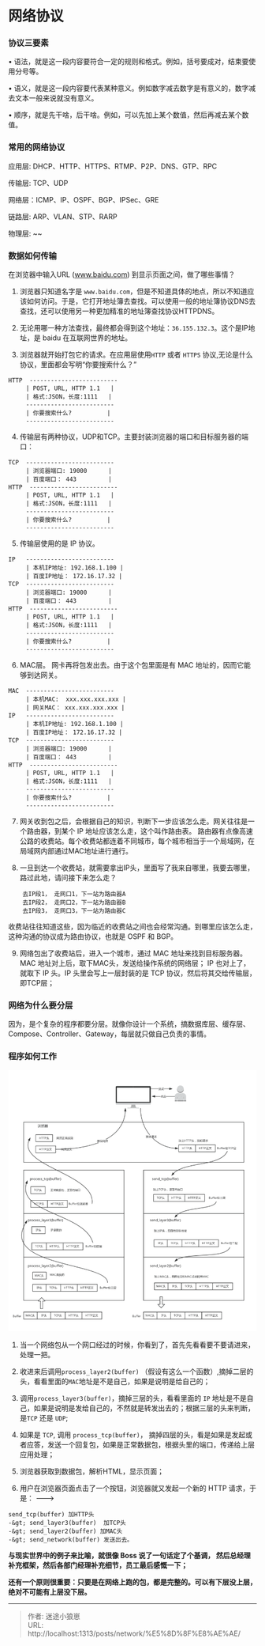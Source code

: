 # 网络协议


### 协议三要素
• 语法，就是这一段内容要符合一定的规则和格式。例如，括号要成对，结束要使用分号等。

• 语义，就是这一段内容要代表某种意义。例如数字减去数字是有意义的，数字减去文本一般来说就没有意义。

• 顺序，就是先干啥，后干啥。例如，可以先加上某个数值，然后再减去某个数值。


### 常用的网络协议
应用层: DHCP、HTTP、HTTPS、RTMP、P2P、DNS、GTP、RPC

传输层: TCP、UDP

网络层：ICMP、IP、OSPF、BGP、IPSec、GRE

链路层: ARP、VLAN、STP、RARP

物理层: ~~

### 数据如何传输
在浏览器中输入URL (www.baidu.com) 到显示页面之间，做了哪些事情？
1. 浏览器只知道名字是 `www.baidu.com`，但是不知道具体的地点，所以不知道应该如何访问。于是，它打开地址簿去查找。可以使用一般的地址簿协议DNS去查找，还可以使用另一种更加精准的地址簿查找协议HTTPDNS。
   
2. 无论用哪一种方法查找，最终都会得到这个地址：`36.155.132.3`。这个是IP地址，是 baidu 在互联网世界的地址。
   
3. 浏览器就开始打包它的请求。在应用层使用`HTTP` 或者 `HTTPS` 协议,无论是什么协议，里面都会写明“你要搜索什么？”
```
HTTP  -------------------------
     | POST, URL, HTTP 1.1   |  
     | 格式:JSON，长度:1111   |
     -------------------------
     | 你要搜索什么?          |
     -------------------------
```

4. 传输层有两种协议，UDP和TCP。主要封装浏览器的端口和目标服务器的端口：
```
TCP  -------------------------
     | 浏览器端口: 19000      |  
     | 百度端口： 443         |
HTTP  -------------------------
     | POST, URL, HTTP 1.1   |  
     | 格式:JSON，长度:1111   |
     -------------------------
     | 你要搜索什么?          |
     -------------------------
```

5. 传输层使用的是 IP 协议。
```
IP   -------------------------
     | 本机IP地址: 192.168.1.100 |  
     | 百度IP地址： 172.16.17.32 |
TCP  -------------------------
     | 浏览器端口: 19000      |  
     | 百度端口： 443         |
HTTP  -------------------------
     | POST, URL, HTTP 1.1   |  
     | 格式:JSON，长度:1111   |
     -------------------------
     | 你要搜索什么?          |
     -------------------------
```

6. MAC层。 网卡再将包发出去。由于这个包里面是有 MAC 地址的，因而它能够到达网关。
```
MAC  -------------------------
     | 本机MAC:  xxx.xxx.xxx.xxx |  
     | 网关MAC： xxx.xxx.xxx.xxx |
IP   -------------------------
     | 本机IP地址: 192.168.1.100 |  
     | 百度IP地址： 172.16.17.32 |
TCP  -------------------------
     | 浏览器端口: 19000      |  
     | 百度端口： 443         |
HTTP  -------------------------
     | POST, URL, HTTP 1.1   |  
     | 格式:JSON，长度:1111   |
     -------------------------
     | 你要搜索什么?          |
     -------------------------
```

7. 网关收到包之后，会根据自己的知识，判断下一步应该怎么走。网关往往是一个路由器，到某个 IP 地址应该怎么走，这个叫作路由表。
路由器有点像高速公路的收费站。每个收费站都连着不同城市，每个城市相当于一个局域网，在局域网内部通过MAC地址进行通行。

8. 一旦到达一个收费站，就需要拿出IP头，里面写了我来自哪里，我要去哪里，路过此地，请问接下来怎么走？
```
    去IP段1， 走网口1，下一站为路由器A
    去IP段2， 走网口2，下一站为路由器B
    去IP段3， 走网口3，下一站为路由器C
```
收费站往往知道这些，因为临近的收费站之间也会经常沟通。到哪里应该怎么走，这种沟通的协议成为路由协议，也就是 OSPF 和 BGP。

9. 网络包出了收费站后，进入一个城市，通过 MAC 地址来找到目标服务器。 
MAC 地址对上后，取下MAC头，发送给操作系统的网络层；
IP 也对上了，就取下 IP 头。IP 头里会写上一层封装的是 TCP 协议，然后将其交给传输层，即TCP层；


### 网络为什么要分层
因为，是个复杂的程序都要分层。就像你设计一个系统，搞数据库层、缓存层、Compose、Controller、Gateway，每层就只做自己负责的事情。

### 程序如何工作
![](/img/network_prog_howto_work.png)

1. 当一个网络包从一个网口经过的时候，你看到了，首先先看看要不要请进来，处理一把。 

2. 收进来后调用`process_layer2(buffer)` （假设有这么一个函数）,摘掉二层的头，看看里面的`MAC`地址是不是自己，如果是说明是给自己的；  

3. 调用`process_layer3(buffer)`，摘掉三层的头，看看里面的 `IP` 地址是不是自己，如果是说明是发给自己的，不然就是转发出去的；根据三层的头来判断，是`TCP` 还是 `UDP`;   

4. 如果是 `TCP`, 调用 `process_tcp(buffer)`， 摘掉四层的头，看是如果是发起或者应答，发送一个回复包，如果是正常数据包，根据头里的端口，传递给上层应用处理；  

5. 浏览器获取到数据包，解析HTML，显示页面；   

6. 用户在浏览器页面点击了一个按钮，浏览器就又发起一个新的 HTTP 请求，于是：   ---&gt;
```text
send_tcp(buffer) 加HTTP头 
-&gt; send_layer3(buffer)  加TCP头 
-&gt; send_layer2(buffer) 加MAC头 
-&gt; send_network(buffer) 发送出去。
```

**与现实世界中的例子来比喻，就很像 Boss 说了一句话定了个基调， 然后总经理补充框架，然后各部门经理补充细节，员工最后感慨一下；**

**还有一个原则很重要：只要是在网络上跑的包，都是完整的。可以有下层没上层，绝对不可能有上层没下层。**


---

> 作者: 迷途小狼崽  
> URL: http://localhost:1313/posts/network/%E5%8D%8F%E8%AE%AE/  

